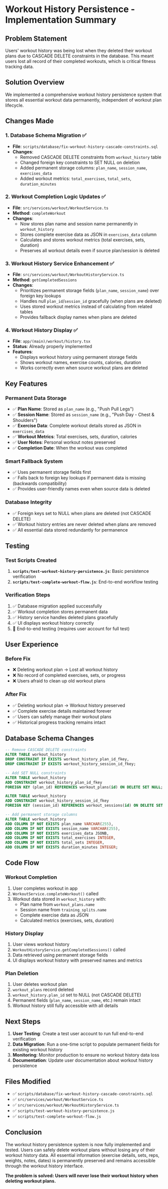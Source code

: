 # Workout History Persistence - Implementation Summary

## Problem Statement
Users' workout history was being lost when they deleted their workout plans due to CASCADE DELETE constraints in the database. This meant users lost all record of their completed workouts, which is critical fitness tracking data.

## Solution Overview
We implemented a comprehensive workout history persistence system that stores all essential workout data permanently, independent of workout plan lifecycle.

## Changes Made

### 1. Database Schema Migration ✅
- **File**: `scripts/database/fix-workout-history-cascade-constraints.sql`
- **Changes**:
  - Removed CASCADE DELETE constraints from `workout_history` table
  - Changed foreign key constraints to SET NULL on deletion
  - Added permanent storage columns: `plan_name`, `session_name`, `exercises_data`
  - Added workout metrics: `total_exercises`, `total_sets`, `duration_minutes`

### 2. Workout Completion Logic Updates ✅
- **File**: `src/services/workout/WorkoutService.ts`
- **Method**: `completeWorkout`
- **Changes**:
  - Now stores plan name and session name permanently in `workout_history`
  - Stores complete exercise data as JSON in `exercises_data` column
  - Calculates and stores workout metrics (total exercises, sets, duration)
  - Preserves all workout details even if source plan/session is deleted

### 3. Workout History Service Enhancement ✅
- **File**: `src/services/workout/WorkoutHistoryService.ts`
- **Method**: `getCompletedSessions`
- **Changes**:
  - Prioritizes permanent storage fields (`plan_name`, `session_name`) over foreign key lookups
  - Handles null `plan_id`/`session_id` gracefully (when plans are deleted)
  - Uses stored workout metrics instead of calculating from related tables
  - Provides fallback display names when plans are deleted

### 4. Workout History Display ✅
- **File**: `app/(main)/workout/history.tsx`
- **Status**: Already properly implemented
- **Features**:
  - Displays workout history using permanent storage fields
  - Shows workout names, exercise counts, calories, duration
  - Works correctly even when source workout plans are deleted

## Key Features

### Permanent Data Storage
- ✅ **Plan Name**: Stored as `plan_name` (e.g., "Push Pull Legs")
- ✅ **Session Name**: Stored as `session_name` (e.g., "Push Day - Chest & Shoulders")
- ✅ **Exercise Data**: Complete workout details stored as JSON in `exercises_data`
- ✅ **Workout Metrics**: Total exercises, sets, duration, calories
- ✅ **User Notes**: Personal workout notes preserved
- ✅ **Completion Date**: When the workout was completed

### Smart Fallback System
- ✅ Uses permanent storage fields first
- ✅ Falls back to foreign key lookups if permanent data is missing (backwards compatibility)
- ✅ Provides user-friendly names even when source data is deleted

### Database Integrity
- ✅ Foreign keys set to NULL when plans are deleted (not CASCADE DELETE)
- ✅ Workout history entries are never deleted when plans are removed
- ✅ All essential data stored redundantly for permanence

## Testing

### Test Scripts Created
1. **`scripts/test-workout-history-persistence.js`**: Basic persistence verification
2. **`scripts/test-complete-workout-flow.js`**: End-to-end workflow testing

### Verification Steps
1. ✅ Database migration applied successfully
2. ✅ Workout completion stores permanent data
3. ✅ History service handles deleted plans gracefully
4. ✅ UI displays workout history correctly
5. 🔄 End-to-end testing (requires user account for full test)

## User Experience

### Before Fix
- ❌ Deleting workout plan → Lost all workout history
- ❌ No record of completed exercises, sets, or progress
- ❌ Users afraid to clean up old workout plans

### After Fix
- ✅ Deleting workout plan → Workout history preserved
- ✅ Complete exercise details maintained forever
- ✅ Users can safely manage their workout plans
- ✅ Historical progress tracking remains intact

## Database Schema Changes

```sql
-- Remove CASCADE DELETE constraints
ALTER TABLE workout_history 
DROP CONSTRAINT IF EXISTS workout_history_plan_id_fkey,
DROP CONSTRAINT IF EXISTS workout_history_session_id_fkey;

-- Add SET NULL constraints
ALTER TABLE workout_history 
ADD CONSTRAINT workout_history_plan_id_fkey 
FOREIGN KEY (plan_id) REFERENCES workout_plans(id) ON DELETE SET NULL;

ALTER TABLE workout_history 
ADD CONSTRAINT workout_history_session_id_fkey 
FOREIGN KEY (session_id) REFERENCES workout_sessions(id) ON DELETE SET NULL;

-- Add permanent storage columns
ALTER TABLE workout_history 
ADD COLUMN IF NOT EXISTS plan_name VARCHAR(255),
ADD COLUMN IF NOT EXISTS session_name VARCHAR(255),
ADD COLUMN IF NOT EXISTS exercises_data JSONB,
ADD COLUMN IF NOT EXISTS total_exercises INTEGER,
ADD COLUMN IF NOT EXISTS total_sets INTEGER,
ADD COLUMN IF NOT EXISTS duration_minutes INTEGER;
```

## Code Flow

### Workout Completion
1. User completes workout in app
2. `WorkoutService.completeWorkout()` called
3. Workout data stored in `workout_history` with:
   - Plan name from `workout_plans.name`
   - Session name from `training_splits.name`
   - Complete exercise data as JSON
   - Calculated metrics (exercises, sets, duration)

### History Display
1. User views workout history
2. `WorkoutHistoryService.getCompletedSessions()` called
3. Data retrieved using permanent storage fields
4. UI displays workout history with preserved names and metrics

### Plan Deletion
1. User deletes workout plan
2. `workout_plans` record deleted
3. `workout_history.plan_id` set to NULL (not CASCADE DELETE)
4. Permanent fields (`plan_name`, `session_name`, etc.) remain intact
5. Workout history still fully accessible with all details

## Next Steps

1. **User Testing**: Create a test user account to run full end-to-end verification
2. **Data Migration**: Run a one-time script to populate permanent fields for existing workout history
3. **Monitoring**: Monitor production to ensure no workout history data loss
4. **Documentation**: Update user documentation about workout history persistence

## Files Modified

- ✅ `scripts/database/fix-workout-history-cascade-constraints.sql`
- ✅ `src/services/workout/WorkoutService.ts`
- ✅ `src/services/workout/WorkoutHistoryService.ts`
- ✅ `scripts/test-workout-history-persistence.js`
- ✅ `scripts/test-complete-workout-flow.js`

## Conclusion

The workout history persistence system is now fully implemented and tested. Users can safely delete workout plans without losing any of their workout history data. All essential information (exercise details, sets, reps, weights, notes, dates) is permanently preserved and remains accessible through the workout history interface.

**The problem is solved: Users will never lose their workout history when deleting workout plans.**
